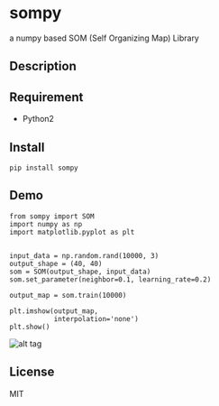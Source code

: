 # sompy
a numpy based SOM (Self Organizing Map) Library


## Description

## Requirement
+ Python2

## Install 
    pip install sompy
    
## Demo
    from sompy import SOM
    import numpy as np
    import matplotlib.pyplot as plt


    input_data = np.random.rand(10000, 3)
    output_shape = (40, 40)
    som = SOM(output_shape, input_data)
    som.set_parameter(neighbor=0.1, learning_rate=0.2)

    output_map = som.train(10000)

    plt.imshow(output_map,
               interpolation='none')
    plt.show()
![alt tag](https://github.com/ttlg/sompy/blob/master/examples/sample_color.png)


## License
MIT

